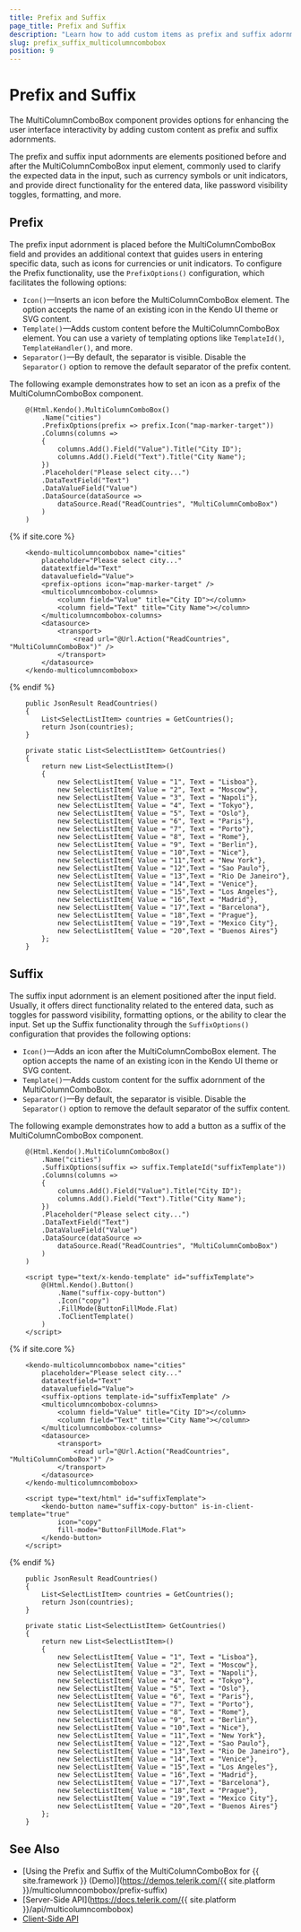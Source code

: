 ```yaml
---
title: Prefix and Suffix
page_title: Prefix and Suffix
description: "Learn how to add custom items as prefix and suffix adornments to enhance the user interface interactivity when using the Telerik UI for {{ site.framework }} MultiColumnComboBox."
slug: prefix_suffix_multicolumncombobox
position: 9
---
```


# Prefix and Suffix

The MultiColumnComboBox component provides options for enhancing the user interface interactivity by adding custom content as prefix and suffix adornments.

The prefix and suffix input adornments are elements positioned before and after the MultiColumnComboBox input element, commonly used to clarify the expected data in the input, such as currency symbols or unit indicators, and provide direct functionality for the entered data, like password visibility toggles, formatting, and more.

## Prefix

The prefix input adornment is placed before the MultiColumnComboBox field and provides an additional context that guides users in entering specific data, such as icons for currencies or unit indicators. To configure the Prefix functionality, use the `PrefixOptions()` configuration, which facilitates the following options:

* `Icon()`&mdash;Inserts an icon before the MultiColumnComboBox element. The option accepts the name of an existing icon in the Kendo UI theme or SVG content.
* `Template()`&mdash;Adds custom content before the MultiColumnComboBox element. You can use a variety of templating options like `TemplateId()`, `TemplateHandler()`, and more.
* `Separator()`&mdash;By default, the separator is visible. Disable the `Separator()` option to remove the default separator of the prefix content. 

The following example demonstrates how to set an icon as a prefix of the MultiColumnComboBox component.

```HtmlHelper
    @(Html.Kendo().MultiColumnComboBox()
        .Name("cities")
        .PrefixOptions(prefix => prefix.Icon("map-marker-target"))
        .Columns(columns =>
        {
            columns.Add().Field("Value").Title("City ID");
            columns.Add().Field("Text").Title("City Name");
        })
        .Placeholder("Please select city...")
        .DataTextField("Text")
        .DataValueField("Value")
        .DataSource(dataSource =>
            dataSource.Read("ReadCountries", "MultiColumnComboBox")
        )
    )
```
{% if site.core %}
```TagHelper
    <kendo-multicolumncombobox name="cities"
        placeholder="Please select city..."
        datatextfield="Text"
        datavaluefield="Value">
        <prefix-options icon="map-marker-target" />
        <multicolumncombobox-columns>
            <column field="Value" title="City ID"></column>
            <column field="Text" title="City Name"></column>
        </multicolumncombobox-columns>
        <datasource>
            <transport>
                <read url="@Url.Action("ReadCountries", "MultiColumnComboBox")" />
            </transport>
        </datasource>
    </kendo-multicolumncombobox>
```
{% endif %}
```Controller
    public JsonResult ReadCountries()
    {
        List<SelectListItem> countries = GetCountries();
        return Json(countries);
    }

    private static List<SelectListItem> GetCountries()
    {
        return new List<SelectListItem>()
        {
            new SelectListItem{ Value = "1", Text = "Lisboa"},
            new SelectListItem{ Value = "2", Text = "Moscow"},
            new SelectListItem{ Value = "3", Text = "Napoli"},
            new SelectListItem{ Value = "4", Text = "Tokyo"},
            new SelectListItem{ Value = "5", Text = "Oslo"},
            new SelectListItem{ Value = "6", Text = "Pаris"},
            new SelectListItem{ Value = "7", Text = "Porto"},
            new SelectListItem{ Value = "8", Text = "Rome"},
            new SelectListItem{ Value = "9", Text = "Berlin"},
            new SelectListItem{ Value = "10",Text = "Nice"},
            new SelectListItem{ Value = "11",Text = "New York"},
            new SelectListItem{ Value = "12",Text = "Sao Paulo"},
            new SelectListItem{ Value = "13",Text = "Rio De Janeiro"},
            new SelectListItem{ Value = "14",Text = "Venice"},
            new SelectListItem{ Value = "15",Text = "Los Angeles"},
            new SelectListItem{ Value = "16",Text = "Madrid"},
            new SelectListItem{ Value = "17",Text = "Barcelona"},
            new SelectListItem{ Value = "18",Text = "Prague"},
            new SelectListItem{ Value = "19",Text = "Mexico City"},
            new SelectListItem{ Value = "20",Text = "Buenos Aires"}
        };
    }
```

## Suffix

The suffix input adornment is an element positioned after the input field. Usually, it offers direct functionality related to the entered data, such as toggles for password visibility, formatting options, or the ability to clear the input. Set up the Suffix functionality through the `SuffixOptions()` configuration that provides the following options:

* `Icon()`&mdash;Adds an icon after the MultiColumnComboBox element. The option accepts the name of an existing icon in the Kendo UI theme or SVG content.
* `Template()`&mdash;Adds custom content for the suffix adornment of the MultiColumnComboBox.
* `Separator()`&mdash;By default, the separator is visible. Disable the `Separator()` option to remove the default separator of the suffix content. 

The following example demonstrates how to add a button as a suffix of the MultiColumnComboBox component.

```HtmlHelper
    @(Html.Kendo().MultiColumnComboBox()
        .Name("cities")
        .SuffixOptions(suffix => suffix.TemplateId("suffixTemplate"))
        .Columns(columns =>
        {
            columns.Add().Field("Value").Title("City ID");
            columns.Add().Field("Text").Title("City Name");
        })
        .Placeholder("Please select city...")
        .DataTextField("Text")
        .DataValueField("Value")
        .DataSource(dataSource =>
            dataSource.Read("ReadCountries", "MultiColumnComboBox")
        )
    )

    <script type="text/x-kendo-template" id="suffixTemplate">
        @(Html.Kendo().Button()
            .Name("suffix-copy-button")
            .Icon("copy")
            .FillMode(ButtonFillMode.Flat)
            .ToClientTemplate()
        )
    </script>
```
{% if site.core %}
```TagHelper
    <kendo-multicolumncombobox name="cities"
        placeholder="Please select city..."
        datatextfield="Text"
        datavaluefield="Value">
        <suffix-options template-id="suffixTemplate" />
        <multicolumncombobox-columns>
            <column field="Value" title="City ID"></column>
            <column field="Text" title="City Name"></column>
        </multicolumncombobox-columns>
        <datasource>
            <transport>
                <read url="@Url.Action("ReadCountries", "MultiColumnComboBox")" />
            </transport>
        </datasource>
    </kendo-multicolumncombobox>

    <script type="text/html" id="suffixTemplate">
        <kendo-button name="suffix-copy-button" is-in-client-template="true"
            icon="copy"
            fill-mode="ButtonFillMode.Flat">
        </kendo-button>
    </script>
```
{% endif %}
```Controller
    public JsonResult ReadCountries()
    {
        List<SelectListItem> countries = GetCountries();
        return Json(countries);
    }

    private static List<SelectListItem> GetCountries()
    {
        return new List<SelectListItem>()
        {
            new SelectListItem{ Value = "1", Text = "Lisboa"},
            new SelectListItem{ Value = "2", Text = "Moscow"},
            new SelectListItem{ Value = "3", Text = "Napoli"},
            new SelectListItem{ Value = "4", Text = "Tokyo"},
            new SelectListItem{ Value = "5", Text = "Oslo"},
            new SelectListItem{ Value = "6", Text = "Pаris"},
            new SelectListItem{ Value = "7", Text = "Porto"},
            new SelectListItem{ Value = "8", Text = "Rome"},
            new SelectListItem{ Value = "9", Text = "Berlin"},
            new SelectListItem{ Value = "10",Text = "Nice"},
            new SelectListItem{ Value = "11",Text = "New York"},
            new SelectListItem{ Value = "12",Text = "Sao Paulo"},
            new SelectListItem{ Value = "13",Text = "Rio De Janeiro"},
            new SelectListItem{ Value = "14",Text = "Venice"},
            new SelectListItem{ Value = "15",Text = "Los Angeles"},
            new SelectListItem{ Value = "16",Text = "Madrid"},
            new SelectListItem{ Value = "17",Text = "Barcelona"},
            new SelectListItem{ Value = "18",Text = "Prague"},
            new SelectListItem{ Value = "19",Text = "Mexico City"},
            new SelectListItem{ Value = "20",Text = "Buenos Aires"}
        };
    }
```

## See Also

* [Using the Prefix and Suffix of the MultiColumnComboBox for {{ site.framework }} (Demo)](https://demos.telerik.com/{{ site.platform }}/multicolumncombobox/prefix-suffix)
* [Server-Side API](https://docs.telerik.com/{{ site.platform }}/api/multicolumncombobox)
* [Client-Side API](https://docs.telerik.com/kendo-ui/api/javascript/ui/multicolumncombobox)

